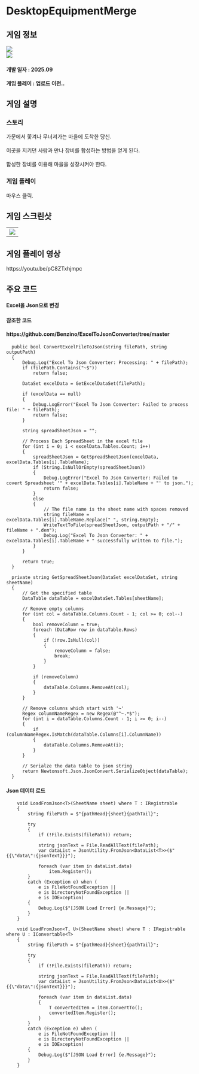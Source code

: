 # DesktopEquipmentMerge
 <div>
    <h2> 게임 정보 </h2>
    <img src = "https://img.itch.zone/aW1nLzIzMTc2MDE0LnBuZw==/315x250%23c/HkzNA8.png"><br>
    <img src="https://img.shields.io/badge/Unity-yellow?style=flat-square&logo=Unity&logoColor=FFFFFF"/>
    <h4> 개발 일자 : 2025.09 <br><br>
    게임 플레이 : 업로드 이전..
  </div>
  <div>
    <h2> 게임 설명 </h2>
    <h3> 스토리 </h3>
     가문에서 쫓겨나 무너져가는 마을에 도착한 당신.<br><br>
     이곳을 지키던 사람과 만나 장비를 합성하는 방법을 얻게 된다.<br><br>
     합성한 장비를 이용해 마을을 성장시켜야 한다.
    <h3> 게임 플레이 </h3>
    마우스 클릭.
     </div>
     
  <div>
    <h2> 게임 스크린샷 </h2>
      <table>
        <td><img src = "https://img.itch.zone/aW1hZ2UvMzg4NDg1OS8yMzE3NjA1MS5qcGc=/347x500/M5BHm1.jpg"></td>
      </table>
  </div>
  <div>
    <h2> 게임 플레이 영상 </h2>
    https://youtu.be/pC8ZTxhjmpc
  </div>
  <div>
  </div>

   <div>
       <h2> 주요 코드 </h2>
       <h4> Excel을 Json으로 변경 </h4>
    </div>
    <h4> 참조한 코드 </h4>
    <h4> https://github.com/Benzino/ExcelToJsonConverter/tree/master </h4>
    
      public bool ConvertExcelFileToJson(string filePath, string outputPath)
      {
          Debug.Log("Excel To Json Converter: Processing: " + filePath);
          if (filePath.Contains("~$"))
              return false;
      
          DataSet excelData = GetExcelDataSet(filePath);
      
          if (excelData == null)
          {
              Debug.LogError("Excel To Json Converter: Failed to process file: " + filePath);
              return false;
          }
      
          string spreadSheetJson = "";
      
          // Process Each SpreadSheet in the excel file
          for (int i = 0; i < excelData.Tables.Count; i++)
          {
              spreadSheetJson = GetSpreadSheetJson(excelData, excelData.Tables[i].TableName);
              if (String.IsNullOrEmpty(spreadSheetJson))
              {
                  Debug.LogError("Excel To Json Converter: Failed to covert Spreadsheet '" + excelData.Tables[i].TableName + "' to json.");
                  return false;
              }
              else
              {
                  // The file name is the sheet name with spaces removed
                  string fileName = excelData.Tables[i].TableName.Replace(" ", string.Empty);
                  WriteTextToFile(spreadSheetJson, outputPath + "/" + fileName + ".dem");
                  Debug.Log("Excel To Json Converter: " + excelData.Tables[i].TableName + " successfully written to file.");
              }
          }
      
          return true;
      }

      private string GetSpreadSheetJson(DataSet excelDataSet, string sheetName)
      {
          // Get the specified table
          DataTable dataTable = excelDataSet.Tables[sheetName];
      
          // Remove empty columns
          for (int col = dataTable.Columns.Count - 1; col >= 0; col--)
          {
              bool removeColumn = true;
              foreach (DataRow row in dataTable.Rows)
              {
                  if (!row.IsNull(col))
                  {
                      removeColumn = false;
                      break;
                  }
              }
      
              if (removeColumn)
              {
                  dataTable.Columns.RemoveAt(col);
              }
          }
      
          // Remove columns which start with '~'
          Regex columnNameRegex = new Regex(@"^~.*$");
          for (int i = dataTable.Columns.Count - 1; i >= 0; i--)
          {
              if (columnNameRegex.IsMatch(dataTable.Columns[i].ColumnName))
              {
                  dataTable.Columns.RemoveAt(i);
              }
          }
      
          // Serialze the data table to json string
          return Newtonsoft.Json.JsonConvert.SerializeObject(dataTable);
      }

<div>
<h4> Json 데이터 로드 </h4>
    </div>
    

        void LoadFromJson<T>(SheetName sheet) where T : IRegistrable
        {
            string filePath = $"{pathHead}{sheet}{pathTail}";
        
            try
            {
                if (!File.Exists(filePath)) return;
        
                string jsonText = File.ReadAllText(filePath);
                var dataList = JsonUtility.FromJson<DataList<T>>($"{{\"data\":{jsonText}}}");
        
                foreach (var item in dataList.data)
                    item.Register();
            }
            catch (Exception e) when (
                e is FileNotFoundException ||
                e is DirectoryNotFoundException ||
                e is IOException)
            {
                Debug.Log($"[JSON Load Error] {e.Message}");
            }
        }
        
        void LoadFromJson<T, U>(SheetName sheet) where T : IRegistrable where U : IConvertable<T>
        {
            string filePath = $"{pathHead}{sheet}{pathTail}";
        
            try
            {
                if (!File.Exists(filePath)) return;
        
                string jsonText = File.ReadAllText(filePath);
                var dataList = JsonUtility.FromJson<DataList<U>>($"{{\"data\":{jsonText}}}");
        
                foreach (var item in dataList.data)
                {
                    T convertedItem = item.ConvertTo();
                    convertedItem.Register();
                }
            }
            catch (Exception e) when (
                e is FileNotFoundException ||
                e is DirectoryNotFoundException ||
                e is IOException)
            {
                Debug.Log($"[JSON Load Error] {e.Message}");
            }
        }
